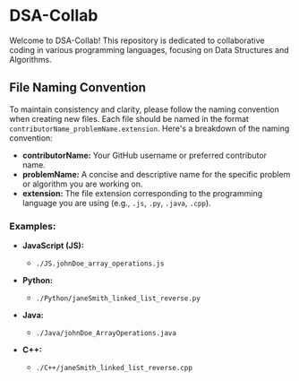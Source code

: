 # DSA-Collab

Welcome to DSA-Collab! This repository is dedicated to collaborative coding in various programming languages, focusing on Data Structures and Algorithms.

## File Naming Convention

To maintain consistency and clarity, please follow the naming convention when creating new files. Each file should be named in the format `contributorName_problemName.extension`. Here's a breakdown of the naming convention:

- **contributorName:** Your GitHub username or preferred contributor name.
- **problemName:** A concise and descriptive name for the specific problem or algorithm you are working on.
- **extension:** The file extension corresponding to the programming language you are using (e.g., `.js`, `.py`, `.java`, `.cpp`).

### Examples:

- **JavaScript (JS):**
  - `./JS.johnDoe_array_operations.js`
    
- **Python:**
  - `./Python/janeSmith_linked_list_reverse.py`

- **Java:**
  - `./Java/johnDoe_ArrayOperations.java`

- **C++:**
  - `./C++/janeSmith_linked_list_reverse.cpp`

